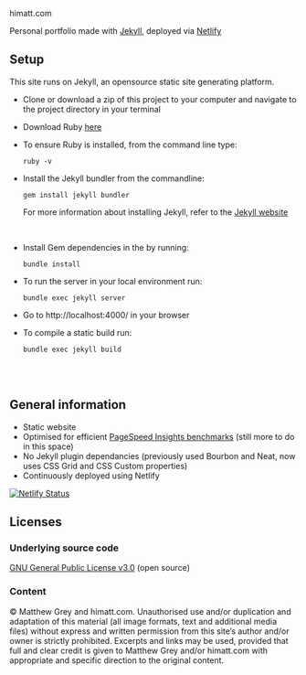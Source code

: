 himatt.com

Personal portfolio made with [Jekyll](https://jekyllrb.com/), deployed via [Netlify](https://netlify.com/)

## Setup

This site runs on Jekyll, an opensource static site generating platform.

- Clone or download a zip of this project to your computer and navigate to the
  project directory in your terminal
- Download Ruby [here](https://www.ruby-lang.org/en/documentation/installation/#rubyinstaller)

- To ensure Ruby is installed, from the command line type:

  ```
  ruby -v
  ```

- Install the Jekyll bundler from the commandline:

  ```
  gem install jekyll bundler
  ```

  For more information about installing Jekyll, refer to the [Jekyll website](https://jekyllrb.com/docs/quickstart/)

    <br>

- Install Gem dependencies in the by running:
  ```
  bundle install
  ```
- To run the server in your local environment run:
  ```
  bundle exec jekyll server
  ```
- Go to http://localhost:4000/ in your browser
- To compile a static build run:
  ```
  bundle exec jekyll build
  ```

<br>

<br>

## General information

- Static website
- Optimised for efficient [PageSpeed Insights benchmarks](https://developers.google.com/speed/pagespeed/insights/?url=himatt.com) (still more to do in this space)
- No Jekyll plugin dependancies (previously used Bourbon and Neat, now uses CSS Grid and CSS Custom properties)
- Continuously deployed using Netlify

[![Netlify Status](https://api.netlify.com/api/v1/badges/01ca9c4b-b99d-411f-9003-9fad58ccbcf3/deploy-status)](https://app.netlify.com/sites/mattgrey/deploys)

## Licenses

### Underlying source code

[GNU General Public License v3.0](LICENSE) (open source)

### Content

© Matthew Grey and himatt.com. Unauthorised use and/or duplication and
adaptation of this material (all image formats, text and additional media files)
without express and written permission from this site’s author and/or owner is
strictly prohibited. Excerpts and links may be used, provided that full and
clear credit is given to Matthew Grey and/or himatt.com with appropriate and
specific direction to the original content.
